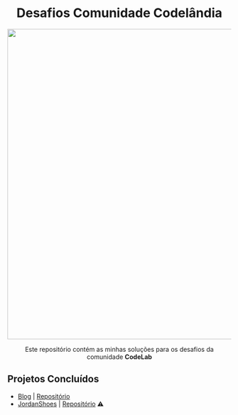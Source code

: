 <div align="center">
 <h1>Desafios Comunidade Codelândia</h1> 
</div>

<div align="center">
 <img src="https://github.com/gabrielalencs/Desafios-Codelandia/assets/127636935/3a3cefab-0f08-4a31-93db-6b05c7fc011a" width="700px">
<p>Este repositório contém as minhas soluções para os desafios da comunidade <strong>CodeLab</strong>
</div>


## Projetos Concluídos
- <a href="https://gabrielalencs.github.io/Desafios-Codelandia/desafio_01/">Blog</a> | <a href="https://github.com/gabrielalencs/Desafios-Codelandia/tree/main/desafio_01">Repositório</a>
- <a href="">JordanShoes</a> | <a href="https://github.com/gabrielalencs/Desafios-Codelandia/tree/main/desafio_02">Repositório</a> ⚠️
